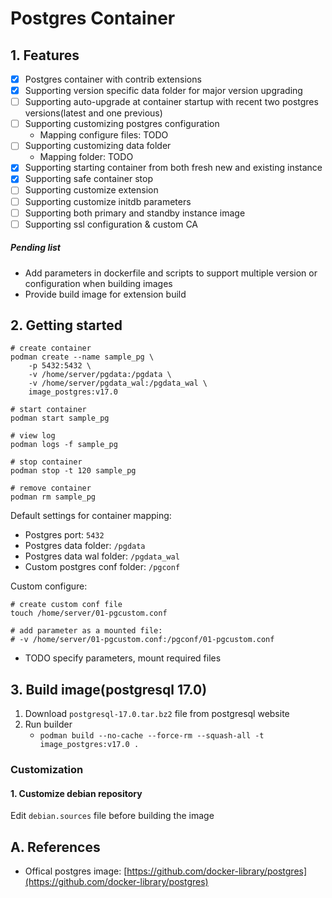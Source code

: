 # Postgres Container

## 1. Features

* [x] Postgres container with contrib extensions
* [x] Supporting version specific data folder for major version upgrading
* [ ] Supporting auto-upgrade at container startup with recent two postgres versions(latest and one previous)
* [ ] Supporting customizing postgres configuration
    * Mapping configure files: TODO
* [ ] Supporting customizing data folder
    * Mapping folder: TODO
* [x] Supporting starting container from both fresh new and existing instance
* [x] Supporting safe container stop
* [ ] Supporting customize extension
* [ ] Supporting customize initdb parameters
* [ ] Supporting both primary and standby instance image
* [ ] Supporting ssl configuration & custom CA

##### Pending list

* Add parameters in dockerfile and scripts to support multiple version or configuration when building images
* Provide build image for extension build

## 2. Getting started

```shell
# create container
podman create --name sample_pg \
    -p 5432:5432 \
    -v /home/server/pgdata:/pgdata \
    -v /home/server/pgdata_wal:/pgdata_wal \
    image_postgres:v17.0

# start container
podman start sample_pg

# view log
podman logs -f sample_pg

# stop container
podman stop -t 120 sample_pg

# remove container
podman rm sample_pg
```

Default settings for container mapping:

* Postgres port: `5432`
* Postgres data folder: `/pgdata`
* Postgres data wal folder: `/pgdata_wal`
* Custom postgres conf folder: `/pgconf`

Custom configure:

```shell
# create custom conf file
touch /home/server/01-pgcustom.conf

# add parameter as a mounted file:
# -v /home/server/01-pgcustom.conf:/pgconf/01-pgcustom.conf
```

* TODO specify parameters, mount required files

## 3. Build image(postgresql 17.0)

1. Download `postgresql-17.0.tar.bz2` file from postgresql website
2. Run builder
    * `podman build --no-cache --force-rm --squash-all -t image_postgres:v17.0 .`

### Customization

#### 1. Customize debian repository

Edit `debian.sources` file before building the image

## A. References

* Offical postgres image: [https://github.com/docker-library/postgres](https://github.com/docker-library/postgres)
